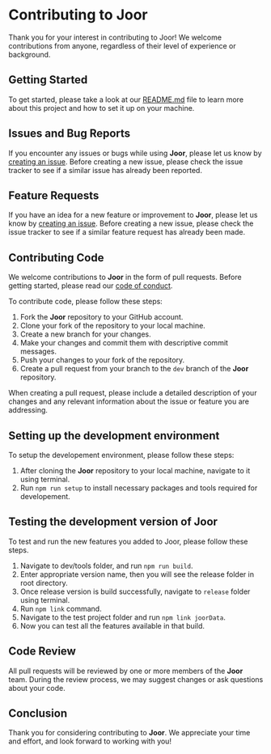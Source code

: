 # Contributing to Joor

Thank you for your interest in contributing to Joor! We welcome contributions from anyone, regardless of their level of experience or background.

## Getting Started

To get started, please take a look at our [README.md](https://github.com/arpan404/joor/blob/master/README.md) file to learn more about this project and how to set it up on your machine.

## Issues and Bug Reports

If you encounter any issues or bugs while using **Joor**, please let us know by [creating an issue](https://github.com/arpan404/joor/issues). Before creating a new issue, please check the issue tracker to see if a similar issue has already been reported.

## Feature Requests

If you have an idea for a new feature or improvement to **Joor**, please let us know by [creating an issue](https://github.com/arpan404/joor/issues). Before creating a new issue, please check the issue tracker to see if a similar feature request has already been made.

## Contributing Code

We welcome contributions to **Joor** in the form of pull requests. Before getting started, please read our [code of conduct](https://github.com/arpan404/joor/blob/master/CODEOFCONDUCT.md).

To contribute code, please follow these steps:

1. Fork the **Joor** repository to your GitHub account.
2. Clone your fork of the repository to your local machine.
3. Create a new branch for your changes.
4. Make your changes and commit them with descriptive commit messages.
5. Push your changes to your fork of the repository.
6. Create a pull request from your branch to the `dev` branch of the **Joor** repository.

When creating a pull request, please include a detailed description of your changes and any relevant information about the issue or feature you are addressing.

## Setting up the development environment

To setup the developement environment, please follow these steps:

1. After cloning the **Joor** repository to your local machine, navigate to it using terminal.
2. Run `npm run setup` to install necessary packages and tools required for developement.

## Testing the development version of Joor

To test and run the new features you added to Joor, please follow these steps.

1. Navigate to dev/tools folder, and run `npm run build`.
2. Enter appropriate version name, then you will see the release folder in root directory.
3. Once release version is build successfully, navigate to `release` folder using terminal.
4. Run `npm link` command.
5. Navigate to the test project folder and run `npm link joorData`.
6. Now you can test all the features available in that build.

## Code Review

All pull requests will be reviewed by one or more members of the **Joor** team. During the review process, we may suggest changes or ask questions about your code.

## Conclusion

Thank you for considering contributing to **Joor**. We appreciate your time and effort, and look forward to working with you!
